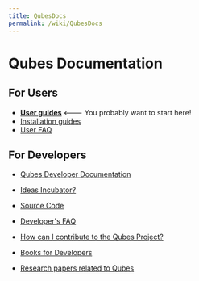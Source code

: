```yaml
---
title: QubesDocs
permalink: /wiki/QubesDocs
---
```


Qubes Documentation
===================

For Users
---------

-   **[User guides](/wiki/UserDoc)** \<--- You probably want to start here!
-   [Installation guides](/wiki/QubesDownloads)
-   [User FAQ](/wiki/UserFaq)

For Developers
--------------

-   [Qubes Developer Documentation](/wiki/SystemDoc)
-   [Ideas Incubator?](/wiki/IdeasIncubator)
-   [Source Code](/wiki/SourceCode)
-   [Developer's FAQ](/wiki/DevelFaq)

-   [How can I contribute to the Qubes Project?](/wiki/ContributingHowto)
-   [Books for Developers](/wiki/DevelBooks)
-   [Research papers related to Qubes](/wiki/QubesResearch)


